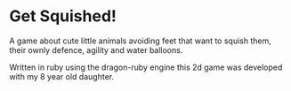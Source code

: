 Get Squished!
=============

A game about cute little animals avoiding feet that want to squish them, their ownly
defence, agility and water balloons.

Written in ruby using the dragon-ruby engine this 2d game was developed with my 8 year old daughter.



